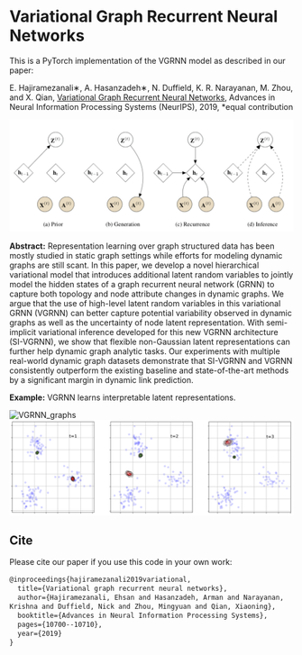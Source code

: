 Variational Graph Recurrent Neural Networks
============

This is a PyTorch implementation of the VGRNN model as described in our paper:

E. Hajiramezanali∗, A. Hasanzadeh∗, N. Duffield, K. R. Narayanan, M. Zhou, and X. Qian, [Variational Graph Recurrent Neural Networks](http://papers.nips.cc/paper/9254-variational-graph-recurrent-neural-networks), Advances in Neural Information Processing Systems (NeurIPS), 2019, *equal contribution

![VGRNN](figure.png)

**Abstract:** Representation learning over graph structured data has been mostly studied in static graph settings while efforts for modeling dynamic graphs are still scant. In this paper, we develop a novel hierarchical variational model that introduces additional latent random variables to jointly model the hidden states of a graph recurrent neural network (GRNN) to capture both topology and node attribute changes in dynamic graphs. We argue that the use of high-level latent random variables in this variational GRNN (VGRNN) can better capture potential variability observed in dynamic graphs as well as the uncertainty of node latent representation. With semi-implicit variational inference developed for this new VGRNN architecture (SI-VGRNN), we show that flexible non-Gaussian latent representations can further help dynamic graph analytic tasks. Our experiments with multiple real-world dynamic graph datasets demonstrate that SI-VGRNN and VGRNN consistently outperform the existing baseline and state-of-the-art methods by a significant margin in dynamic link prediction. 

**Example:** VGRNN learns interpretable latent representations.

![VGRNN_graphs](gc_v5.png)
![VGRNN_representations](cm_ch_v3.png)


## Cite

Please cite our paper if you use this code in your own work:

```
@inproceedings{hajiramezanali2019variational,
  title={Variational graph recurrent neural networks},
  author={Hajiramezanali, Ehsan and Hasanzadeh, Arman and Narayanan, Krishna and Duffield, Nick and Zhou, Mingyuan and Qian, Xiaoning},
  booktitle={Advances in Neural Information Processing Systems},
  pages={10700--10710},
  year={2019}
}
```
